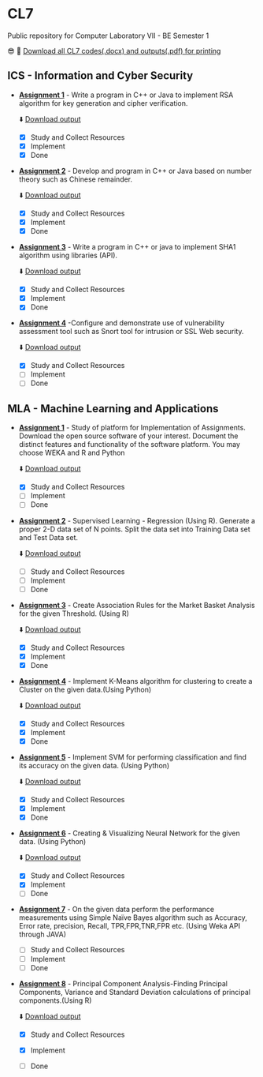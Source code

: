 # CL7
Public repository for Computer Laboratory VII - BE Semester 1

  :sunglasses: :metal: [Download all CL7 codes(.docx) and outputs(.pdf) for printing](https://drive.google.com/drive/folders/1_y3RzR-NKU970PsCeR3if-8k7aEtvp8U?usp=sharing)

## ICS - Information and Cyber Security 
- [**Assignment 1**](https://github.com/sujay-mahadik/CL7/tree/master/ICS/Assignment1) - Write a program in C++ or Java to implement RSA algorithm for key generation and cipher verification.

     :arrow_down: [Download output](https://drive.google.com/file/d/10RftPhCvIsYKm2Lm6ojvEFMJi2Ebdquq/view?usp=sharing)
     
    - [x] Study and Collect Resources
    - [x] Implement
    - [x] Done

- [**Assignment 2**](https://github.com/sujay-mahadik/CL7/tree/master/ICS/Assignment2) - Develop and program in C++ or Java based on number theory such as Chinese remainder.

    :arrow_down: [Download output](https://drive.google.com/file/d/1kypHun6TGGyDQbTznm6l5F8mwZ261Bng/view?usp=sharing)

    - [x] Study and Collect Resources
    - [x] Implement
    - [x] Done

- [**Assignment 3**](https://github.com/sujay-mahadik/CL7/tree/master/ICS/Assignment3) - Write a program in C++ or java to implement SHA1 algorithm using libraries (API).

    :arrow_down: [Download output](https://drive.google.com/file/d/1xDBowET_tCRW0LAvrLMj-v4CyQRzBNSh/view?usp=sharing)

    - [x] Study and Collect Resources
    - [x] Implement
    - [x] Done

- [**Assignment 4**](https://github.com/sujay-mahadik/CL7/blob/master/ICS/Assignment4/README.md) -Configure and demonstrate use of vulnerability assessment tool such as Snort tool for intrusion or SSL Web security.

    :arrow_down: [Download output](https://drive.google.com/file/d/1Hm4PPP0qZCyp0WyGqeRm-ORFaiT83nMA/view?usp=sharing)

    - [x] Study and Collect Resources
    - [ ] Implement
    - [ ] Done

## MLA - Machine Learning and Applications 

- [**Assignment 1**](https://github.com/sujay-mahadik/CL7/tree/master/MLA/Assignment1) - Study of platform for Implementation of Assignments. Download the open source software of your interest. Document the distinct features and functionality of the software platform. You may choose WEKA and R and Python 

    :arrow_down: [Download output](https://drive.google.com/file/d/1sKlYf38VWZtNrIKW-S4snWIOKznQkUWS/view?usp=sharing)

    - [x] Study and Collect Resources
    - [ ] Implement
    - [ ] Done

- [**Assignment 2**](https://github.com/sujay-mahadik/CL7/tree/master/MLA/Assignment2) - Supervised Learning - Regression  (Using R). Generate a proper 2-D data set of N points. Split the data set into Training Data set and Test Data set.

    :arrow_down: [Download output](https://drive.google.com/file/d/1Xp_x4Bn9isFRJ9AUHtPunHGyFI_K7_b8/view?usp=sharing)

    - [ ] Study and Collect Resources
    - [ ] Implement
    - [ ] Done

- [**Assignment 3**](https://github.com/sujay-mahadik/CL7/tree/master/MLA/Assignment3) - Create Association Rules for the Market Basket Analysis for the given Threshold. (Using R)

     :arrow_down: [Download output](https://drive.google.com/file/d/1xvDIbXWIKBDLuwGL7-tncQfnLpB9j_B-/view?usp=sharing)

    - [x] Study and Collect Resources
    - [x] Implement
    - [x] Done

- [**Assignment 4**](https://github.com/sujay-mahadik/CL7/tree/master/MLA/Assignment4) - Implement K-Means algorithm for clustering to create a Cluster on the given data.(Using Python)

     :arrow_down: [Download output](https://drive.google.com/file/d/1cfgjihxoj1FYJjdUNiTkjzieC3u61Nyu/view?usp=sharing)

    - [x] Study and Collect Resources
    - [x] Implement
    - [x] Done

- [**Assignment 5**](https://github.com/sujay-mahadik/CL7/tree/master/MLA/Assignment5) - Implement SVM for performing classification and find its accuracy on the given data. (Using Python)

     :arrow_down: [Download output](https://drive.google.com/file/d/1WAgXt_nv1sS3V1C1KyZg3jeEOJUgoDBR/view?usp=sharing)

    - [x] Study and Collect Resources
    - [x] Implement
    - [x] Done

- [**Assignment 6**](https://github.com/sujay-mahadik/CL7/tree/master/MLA/Assignment6) - Creating & Visualizing Neural Network for the given data. (Using Python)

     :arrow_down: [Download output](https://drive.google.com/file/d/12f7-kRmtAPzFR0sUYTm4JGgr8_WlWF1h/view?usp=sharing)

    - [x] Study and Collect Resources
    - [x] Implement
    - [ ] Done

- [**Assignment 7**](https://github.com/sujay-mahadik/CL7/tree/master/MLA/Assignment7) -  On the given data perform the performance measurements using Simple Naïve Bayes algorithm such as Accuracy, Error rate, precision, Recall, TPR,FPR,TNR,FPR etc. (Using Weka API through JAVA)
    - [ ] Study and Collect Resources
    - [ ] Implement
    - [ ] Done

- [**Assignment 8**](https://github.com/sujay-mahadik/CL7/tree/master/MLA/Assignment8) - Principal Component Analysis-Finding Principal Components, Variance and Standard Deviation calculations of principal components.(Using R)

     :arrow_down: [Download output](https://drive.google.com/file/d/1EUeFcQ2t92vzF0M53LuUomUPAoWe0Aay/view?usp=sharing)

    - [x] Study and Collect Resources
    - [x] Implement
    - [ ] Done
    